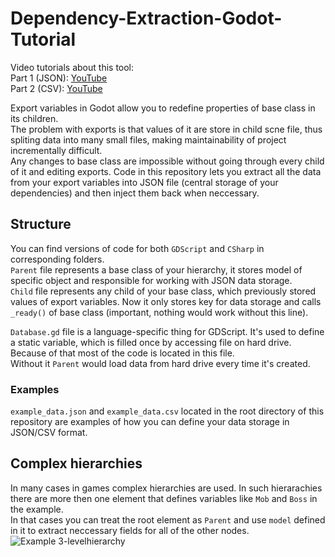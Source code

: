 # Dependency-Extraction-Godot-Tutorial
Video tutorials about this tool:   
Part 1 (JSON): [YouTube](https://youtu.be/EmZX3qhe4_4)   
Part 2 (CSV): [YouTube](https://youtu.be/vr2ODi9RkDs)

Export variables in Godot allow you to redefine properties of base class in its children.    
The problem with exports is that values of it are store in child scne file, thus spliting data into many small files, making maintainability of project incrementally difficult.   
Any changes to base class are impossible without going through every child of it and editing exports.
Code in this repository lets you extract all the data from your export variables into JSON file (central storage of your dependencies) and then inject them back when neccessary.

## Structure
You can find versions of code for both `GDScript` and `CSharp` in corresponding folders.   
`Parent` file represents a base class of your hierarchy, it stores model of specific object and responsible for working with JSON data storage.   
`Child` file represents any child of your base class, which previously stored values of export variables. Now it only stores key for data storage and calls `_ready()` of base class (important, nothing would work without this line).   

`Database.gd` file is a language-specific thing for GDScript. It's used to define a static variable, which is filled once by accessing file on hard drive. Because of that most of the code is located in this file.   
Without it `Parent` would load data from hard drive every time it's created.

### Examples
`example_data.json` and `example_data.csv` located in the root directory of this repository are examples of how you can define your data storage in JSON/CSV format.

## Complex hierarchies
In many cases in games complex hierarchies are used. In such hierarachies there are more then one element that defines variables like `Mob` and `Boss` in the example.   
In that cases you can treat the root element as `Parent` and use `model` defined in it to extract neccessary fields for all of the other nodes.
![Example 3-levelhierarchy](https://i.imgur.com/866tHgk.png)
